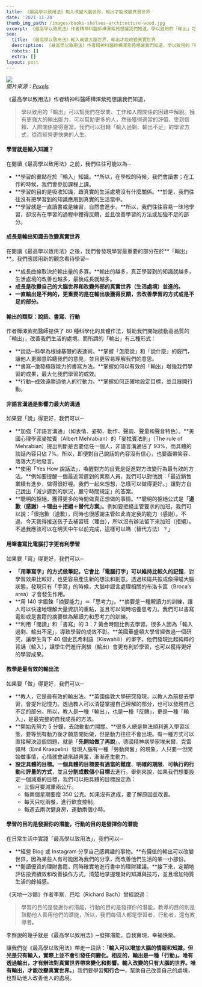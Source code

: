 ```yaml
---
title: 《最高學以致用法》輸入改變大腦世界，輸出才能改變真實世界
date: '2021-11-24'
thumb_img_path: /images/books-shelves-architecture-wood.jpg
excerpt: 《最高學以致用法》作者精神科醫師樺澤紫苑想讓我們知道，學以致用的「輸出」可以幫我們在學業、工作和人際關係的困難中解脫。擁有更強的輸出力，我們可以幫助更多的人事物，讓我們獲得適當的評價、受到信賴、人際關係變得豐富。讓我們扭轉「輸入過剩、輸出不足」的學習方式，進而擁有快樂的人生。
seo:
  title: 《最高學以致用法》輸入改變大腦世界，輸出才能改變真實世界
  description: 《最高學以致用法》作者精神科醫師樺澤紫苑想讓我們知道，學以致用的「輸出」可以幫我們在學業、工作和人際關係的困難中解脫。擁有更強的輸出力，我們可以幫助更多的人事物，讓我們獲得適當的評價、受到信賴、人際關係變得豐富。讓我們扭轉「輸入過剩、輸出不足」的學習方式，進而擁有快樂的人生。
  robots: []
  extra: []
layout: post
---
```

![](/images/books-shelves-architecture-wood.jpg)\
*圖片來源：*[*Pexels*](https://www.pexels.com/photo/ancient-antique-architectural-design-architecture-442420)

《最高學以致用法》作者精神科醫師樺澤紫苑想讓我們知道，

> 學以致用的「輸出」可以幫我們在學業、工作和人際關係的困難中解脫。擁有更強大的輸出能力，可以幫助更多的人，然後獲得適當的評價、受到信賴、人際關係變得豐富。我們可以扭轉「輸入過剩、輸出不足」的學習方式，從而經營更快樂的人生。

#### 學習就是輸入知識？

在閱讀《最高學以致用法》之前，我們往往可能以為─

* **學習的重點在於「輸入」知識。**所以，在學校的時候，我們會讀書；在工作的時候，我們會參加課程上課。
* **學習的目的是吸收知識，跟真實的生活處境沒有什麼關係。**於是，我們往往沒有把學習到的知識應用到真實的生活當中。
* **學習就是一直讀書或是練習，自然會進步。**所以，我們往往容易一昧地學習，卻沒有在學習的過程中獲得反饋，並且改善學習的方法或加強不足的部分。

#### 成長是輸出知識去改變真實世界

在閱讀《最高學以致用法》之後，我們會發現學習最重要的部分在於**「輸出」**。我們應該用新的觀念看待學習─

* **成長曲線取決於輸出量的多寡。**輸出的越多，真正學習到的知識就越多，生活處境的改善也越多，最後成長就越多。
* **成長是改變自己的大腦世界和改變外部的真實世界（生活處境）並進的。**
* **一直輸出是不夠的，更重要的是在輸出後獲得反饋，去改善學習的方式或是不足的部分。**

#### 輸出的類型：說話、書寫、行動

作者樺澤紫苑醫師提供了 80 種科學化的具體作法，幫助我們開始啟動高品質的「輸出」，改善我們生活的處境。而所謂的「輸出」有三種形式：

* **說話─科學為根據基礎的表達術。**掌握「怎麼說」和「說什麼」的竅門，讓他人更願意聆聽我們的意見，並且更容易理解我們的意思。
* **書寫─激發極限能力的書寫方法。**掌握如何以有效的「輸出」增強我們學習的成果，最大化我們學習的成效。
* **行動─成效遠勝過他人的行動力。**掌握如何正確地設定目標，並且展開行動。

#### 非語言溝通是影響力最大的溝通

如果要「說」得更好，我們可以─

* **加強「非語言溝通」（如表情、姿勢、動作、聲調、聲量和聲音特色）。**美國心理學家麥拉賓（Albert Mehrabian）的「麥拉賓法則」（The rule of Mehrabian）提出判斷是否要信任一個人，非語言溝通佔了 93%，而具體的談話內容只佔 7%。所以，即便對自己說話的內容沒有信心，也要面帶笑容、落落大方地發言。
* **使用「Yes How 說話法」，喚醒對方的自覺是促進對方改變行為最有效的方法。**例如要提醒一個最近常遲到的業務人員，我們可以對他說：「最近銷售業績有進步，做得很好喔。我們一起來想想，怎樣可以做得更好。」讓對方自己說出「減少遲到的狀況，嚴守時間規定」的答案。
* **聰明的拒絕，獲得更多的時間做真正想做的事情。**聰明的拒絕公式是「**道歉（感謝）＋理由＋拒絕＋替代方案**」。例如要拒絕主管要求的加班，我們可以說：「很抱歉（道歉），同時也很感謝主管如此肯定我的能力（感謝）。不過，今天我得接送孩子去補習班（理由），所以沒有辦法留下來加班（拒絕）。不過我應該可以在明天中午以前完成，這樣可以嗎（替代方法）？」

#### 用筆書寫比電腦打字更有利學習

如果要「寫」得更好，我們可以─

* **「用筆寫字」的方式做筆記，它會比「電腦打字」可以維持比較久的記憶**，對學習效果比較好，也更容易產生新的想法和創意。透過核磁共振成像掃瞄大腦狀態，發現只有「手寫」的時候，大腦中語言處理相關的布洛卡區（Broca’s area）才會發生作用。
* **用 140 字鍛鍊「摘要能力」＝「思考力」。**摘要是一種解讀力的訓練，讓人可以快速地理解大量資訊的重點，並且可以同時培養思考力。我們可以書寫電影或是書籍的摘要做為解讀力和思考力的訓練。
* **利用「閱讀」和「書寫」的 3：7 黃金時間比例去學習。很多人因為「輸入過剩、輸出不足」，導致學習的成效不彰。**美國華盛頓大學曾經做過一個研究，讓學生背下 40 個史瓦希利語（Kiswahili）的單字。他們發現比起純粹的背誦（輸入），讓學生們進行測驗（輸出）會更有利於學習，也可以獲得更好的學習成果。

#### 教學是最有效的輸出法

如果要「做」得更好，我們可以─

* **教人，它是最有效的輸出法。**英國倫敦大學研究發現，以教人為前提去學習，會提升記憶力。透過教人可以清楚掌握自己理解的部分，也可以發現自己不足的部分。所以，教人是一種「輸出」，也是一種「反饋」，更是一種「輸入」，是最完整的自我成長的方法。
* **開始先努力 5 分鐘，去啟動動力開關。**很多人總是無法順利進入學習狀態，要等到有動力後才願意開始做，但是動力往往不會出現。有一種方式可以直接解決這個問題，就是「**先開始做了再說**」。德國精神病學家埃米爾．克雷佩林（Emil Kraepelin）發現人腦有一種「勞動興奮」的現象，人只要一但開始做事情，心情就會越來越興奮，漸漸產生動力。
* **設定具體的目標。**一個具體的目標要有**適當的難度**、**明確的期限**、**可執行的行動**和**評量的方式**，並且**分割成數個小目標**去進行。舉例來說，如果我們想要設定一個減重的目標，我們可以把具體的目標設定為：
    * 三個月要減重兩公斤。
    * 每兩個星期要瘦 350 公克。如果沒有達成，要了解原因並改善。
    * 每天只吃兩餐，進行飲食控制。
    * 每週去兩次健身房，運動兩個小時。

#### 學習的目的是發掘你的潛能，行動的目的是發揮你的潛能

在日常生活中實踐「最高學以致用法」，我們可以─

* **經營 Blog 或 Instagram 分享自己感興趣的事物。**有價值的輸出可以改變世界，因為某些人有可能因為我們的分享，而改善他們生活的某一小部份。
* **閱讀優質的理財書籍，同時確實地進行書中的理財建議。**接下來，定期地評估投資績效和改善操作方式，清楚地掌握理財的知識與技巧，並且增加物質生活的餘裕感。

《天地一沙鷗》作者李察．巴哈（Richard Bach）曾經說過：

> 學習的目的是發掘你的潛能，行動的目的是發揮你的潛能，教導的目的則是鼓勵他人善用他們的潛能，所以，我們每個人都是學習者，行動者，還有教導者。

李察說的幾乎就是《最高學以致用法》─發揮潛能，自我實現，幸福快樂。

讓我們從《最高學以致用法》帶走一段話：「**輸入可以增加大腦的情報和知識，但光是只有輸入，實際上並不會引發任何變化。相反的，輸出是一種「行動」。唯有透過輸出，才有辦法對真實世界帶來變化和影響。輸入改變的只有大腦的世界。唯有輸出，才能改變真實世界。**」我們要學習**知行合一**，幫助自己改善自己的處境，也幫助他人改善他人的處境。
